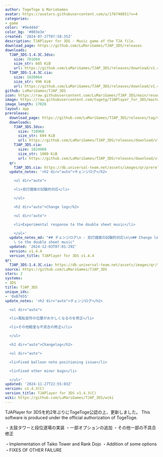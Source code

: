 ```yaml
---
author: TogeToge & MarioGames
avatar: https://avatars.githubusercontent.com/u/176740851?v=4
categories:
- game
color: '#9e4d4d'
color_bg: '#803e3e'
created: '2024-07-27T07:58:35Z'
description: TJAPlayer for 3DS - Music game of the TJA file.
download_page: https://github.com/LuMariGames/TJAP_3DS/releases
downloads:
  TJAP_3DS-1.4.3C.3dsx:
    size: 701604
    size_str: 685 KiB
    url: https://github.com/LuMariGames/TJAP_3DS/releases/download/v1.4.3%28C%29/TJAP_3DS-1.4.3C.3dsx
  TJAP_3DS-1.4.3C.cia:
    size: 1020864
    size_str: 996 KiB
    url: https://github.com/LuMariGames/TJAP_3DS/releases/download/v1.4.3%28C%29/TJAP_3DS-1.4.3C.cia
github: LuMariGames/TJAP_3DS
icon: https://raw.githubusercontent.com/LuMariGames/TJAP_3DS/main/resource/icon.png
image: https://raw.githubusercontent.com/togetg/TJAPlayer_for_3DS/master/resource/banner.png
image_length: 17026
layout: app
prerelease:
  download_page: https://github.com/LuMariGames/TJAP_3DS/releases/tag/v1.4.4
  downloads:
    TJAP_3DS.3dsx:
      size: 710968
      size_str: 694 KiB
      url: https://github.com/LuMariGames/TJAP_3DS/releases/download/v1.4.4/TJAP_3DS.3dsx
    TJAP_3DS.cia:
      size: 1024960
      size_str: 1000 KiB
      url: https://github.com/LuMariGames/TJAP_3DS/releases/download/v1.4.4/TJAP_3DS.cia
  qr:
    TJAP_3DS.cia: https://db.universal-team.net/assets/images/qr/prerelease/tjap_3ds-cia.png
  update_notes: '<h2 dir="auto">チェンジログ</h2>

    <ul dir="auto">

    <li>双打譜面の試験的対応</li>

    </ul>

    <h2 dir="auto">Change log</h2>

    <ul dir="auto">

    <li>Experimental response to the double sheet music</li>

    </ul>'
  update_notes_md: "## チェンジログ\n - 双打譜面の試験的対応\n\n## Change log\n- Experimental response\
    \ to the double sheet music"
  updated: '2024-12-03T07:01:29Z'
  version: v1.4.4
  version_title: TJAPlayer for 3DS v1.4.4
qr:
  TJAP_3DS-1.4.3C.cia: https://db.universal-team.net/assets/images/qr/tjap_3ds-1-4-3c-cia.png
source: https://github.com/LuMariGames/TJAP_3DS
stars: 2
systems:
- 3DS
title: TJAP_3DS
unique_ids:
- '0xB7655'
update_notes: '<h2 dir="auto">チェンジログ</h2>

  <ul dir="auto">

  <li>風船音符の位置がおかしくなるのを修正</li>

  <li>その他軽度な不具合の修正</li>

  </ul>

  <h2 dir="auto">Changelog</h2>

  <ul dir="auto">

  <li>Fixed balloon note positioning issue</li>

  <li>Fixed other minor bugs</li>

  </ul>'
updated: '2024-11-27T22:55:03Z'
version: v1.4.3(C)
version_title: TJAPlayer for 3DS v1.4.3(C)
wiki: https://github.com/LuMariGames/TJAP_3DS/wiki
---
```

TJAPlayer for 3DSを約2年ぶりにTogeToge公認の上、更新しました。
This software is produced under the official authorization of TogeToge.

・太鼓タワーと段位道場の実装
・一部オプションの追加
・その他一部の不具合修正

・Implementation of Taiko Tower and Rank Dojo
・Addition of some options
・FIXES OF OTHER FAILURE